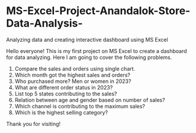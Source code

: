 # MS-Excel-Project-Anandalok-Store-Data-Analysis-
Analyzing data and creating interactive dashboard using MS Excel 

Hello everyone! This is my first project on MS Excel to create a dashboard for data analyzing. Here I am going to cover the following problems.
1. Compare the sales and orders using single chart.
2. Which month got the highest sales and orders?
3. Who purchased more? Men or women in 2023?
4. What are different order status in 2023?
5. List top 5 states contributing to the sales?
6. Relation between age and gender based on number of sales?
7. Which channel is contributing to the maximum sales?
8. Which is the highest selling category?

Thank you for visiting! 
